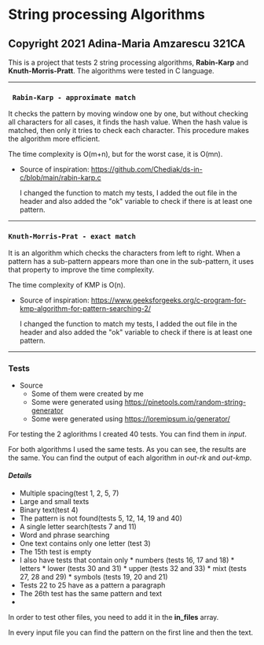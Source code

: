 # String processing Algorithms
## Copyright 2021 Adina-Maria Amzarescu 321CA

This is a project that tests 2 string processing algorithms, **Rabin-Karp** and **Knuth-Morris-Pratt**.
The algorithms were tested in C language.

______________________________________________________________________________________________________________

### `` Rabin-Karp - approximate match``

It checks the pattern by moving window one by one, but without checking all characters for all cases,
it finds the hash value. When the hash value is matched, then only it tries to check each character.
This procedure makes the algorithm more efficient.

The time complexity is O(m+n), but for the worst case, it is O(mn).

* Source of inspiration: https://github.com/Chediak/ds-in-c/blob/main/rabin-karp.c

  I changed the function to match my tests, I added the out file in the header and also
  added the "ok" variable to check if there is at least one pattern.
  
______________________________________________________________________________________________________________

### ``Knuth-Morris-Prat - exact match``

It is an algorithm which checks the characters from left to right. When a pattern has a sub-pattern
appears more than one in the sub-pattern, it uses that property to improve the time complexity.

The time complexity of KMP is O(n).

* Source of inspiration: https://www.geeksforgeeks.org/c-program-for-kmp-algorithm-for-pattern-searching-2/

  I changed the function to match my tests, I added the out file in the header and also
  added the "ok" variable to check if there is at least one pattern.
 
______________________________________________________________________________________________________________

### Tests

  * Source
    * Some of them were created by me
    * Some were generated using https://pinetools.com/random-string-generator
    * Some were generated using https://loremipsum.io/generator/

For testing the 2 aglorithms I created 40 tests. You can find them in _input_.

For both algorithms I used the same tests. As you can see, the results are the same. You can find the output
of each algorithm in _out-rk_ and _out-kmp_.

#### _Details_

  * Multiple spacing(test 1, 2, 5, 7)
  * Large and small texts
  * Binary text(test 4)
  * The pattern is not found(tests 5, 12, 14, 19 and 40)
  * A single letter search(tests 7 and 11)
  * Word and phrase searching 
  * One text contains only one letter (test 3)
  * The 15th test is empty
  * I also have tests that contain only
        * numbers (tests 16, 17 and 18)
        * letters 
          * lower (tests 30 and 31)
          * upper (tests 32 and 33)
          * mixt (tests 27, 28 and 29)
        * symbols (tests 19, 20 and 21)
   * Tests 22 to 25 have as a pattern a paragraph
   * The 26th test has the same pattern and text
   * 

In order to test other files, you need to add it in the **in_files** array.

In every input file you can find the pattern on the first line and then the text.
